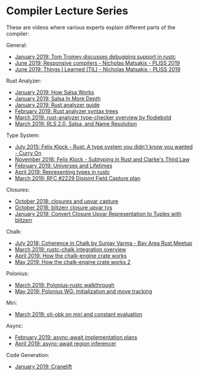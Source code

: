 # Compiler Lecture Series

These are videos where various experts explain different parts of the compiler:

General:
- [January 2019: Tom Tromey discusses debugging support in rustc](https://www.youtube.com/watch?v=elBxMRSNYr4)
- [June 2019: Responsive compilers - Nicholas Matsakis - PLISS 2019](https://www.youtube.com/watch?v=N6b44kMS6OM)
- [June 2019: Things I Learned (TIL) - Nicholas Matsakis - PLISS 2019](https://www.youtube.com/watch?v=LIYkT3p5gTs)

Rust Analyzer:
- [January 2019: How Salsa Works](https://www.youtube.com/watch?v=_muY4HjSqVw)
- [January 2019: Salsa In More Depth](https://www.youtube.com/watch?v=i_IhACacPRY)
- [January 2019: Rust analyzer guide](https://www.youtube.com/watch?v=ANKBNiSWyfc)
- [February 2019: Rust analyzer syntax trees](https://www.youtube.com/watch?v=DGAuLWdCCAI)
- [March 2019: rust-analyzer type-checker overview by flodiebold](https://www.youtube.com/watch?v=Lmp3P9WNL8o)
- [March 2019: RLS 2.0, Salsa, and Name Resolution](https://www.youtube.com/watch?v=Xr-rBqLr-G4)

Type System:
- [July 2015: Felix Klock - Rust: A type system you didn't know you wanted - Curry On](https://www.youtube.com/watch?v=Q7lQCgnNWU0)
- [November 2016: Felix Klock - Subtyping in Rust and Clarke's Third Law](https://www.youtube.com/watch?v=fI4RG_uq-WU)
- [February 2019: Universes and Lifetimes](https://www.youtube.com/watch?v=iV1Z0xYXkck)
- [April 2019: Representing types in rustc](https://www.youtube.com/watch?v=c01TsOsr3-c)
- [March 2019: RFC #2229 Disjoint Field Capture plan](https://www.youtube.com/watch?v=UTXOptVMuIc)

Closures:
- [October 2018: closures and upvar capture](https://www.youtube.com/watch?v=fMopdkn5-Xw)
- [October 2018: blitzerr closure upvar tys](https://www.youtube.com/watch?v=pLmVhSB-z4s)
- [January 2019: Convert Closure Upvar Representation to Tuples with blitzerr](https://www.youtube.com/watch?v=2QCuNtISoYc)

Chalk:
- [July 2018: Coherence in Chalk by Sunjay Varma - Bay Area Rust Meetup](https://www.youtube.com/watch?v=rZqS4bLPL24)
- [March 2019: rustc-chalk integration overview](https://www.youtube.com/watch?v=MBWtbDifPeU)
- [April 2019: How the chalk-engine crate works](https://www.youtube.com/watch?v=Ny2928cGDoM)
- [May 2019: How the chalk-engine crate works 2](https://www.youtube.com/watch?v=hmV66tB79LM)

Polonius:
- [March 2019: Polonius-rustc walkthrough](https://www.youtube.com/watch?v=i5KdU0ieb_A)
- [May 2019: Polonius WG: Initialization and move tracking](https://www.youtube.com/watch?v=ilv9V-328HI)

Miri:
- [March 2019: oli-obk on miri and constant evaluation](https://www.youtube.com/watch?v=5Pm2C1YXrvM)

Async:
- [February 2019: async-await implementation plans](https://www.youtube.com/watch?v=xe2_whJWBC0)
- [April 2019: async-await region inferencer](https://www.youtube.com/watch?v=hlOxfkUDLPQ)

Code Generation:
- [January 2019: Cranelift](https://www.youtube.com/watch?v=9OIA7DTFQWU)
